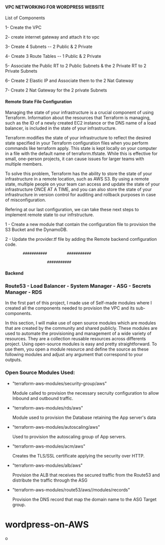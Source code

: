 #### VPC NETWORKING FOR WORDPRESS WEBSITE

List of Components

1- Create the VPC

2- create internet gateway and attach it to vpc

3- Create 4 Subnets -- 2 Public & 2 Private

4- Create 3 Route Tables -- 1 Public & 2 Private

5- Associate the Public RT to 2 Public Subnets & the 2 Private RT to 2 Private Subnets

6- Create 2 Elastic IP and Associate them to the 2 Nat Gateway

7- Create 2 Nat Gateway for the 2 private Subnets

#### Remote State File Configuration

Managing the state of your infrastructure is a crucial component of using Terraform. Information about the resources that Terraform is managing, such as the ID of a newly created EC2 instance or the DNS name of a load balancer, is included in the state of your infrastructure.

Terraform modifies the state of your infrastructure to reflect the desired state specified in your Terraform configuration files when you perform commands like terraform apply. This state is kept locally on your computer in a file with the default name of terraform.tfstate. While this is effective for small, one-person projects, it can cause issues for larger teams with multiple members.

To solve this problem, Terraform has the ability to store the state of your infrastructure in a remote location, such as AWS S3. By using a remote state, multiple people on your team can access and update the state of your infrastructure ONCE AT A TIME, and you can also store the state of your infrastructure in version control for auditing and rollback purposes in case of misconfiguration.

Refering at our last configuration, we can take these next steps to implement remote state to our infrstructure.

1 - Create a new module that contain the configuration file to provision the S3 Bucket and the DynamoDB.

2 - Update the provider.tf file by adding the Remote backend configuration code.

            ###########         ###########

                       ###########

#### Backend

### Route53 - Load Balancer - System Manager - ASG - Secrets Manager - RDS

In the first part of this project, I made use of Self-made modules where I created all the components needed to provision the VPC and its sub-components.

In this section, I will make use of open source modules which are modules that are created by the community and shared publicly. These modules are used to automate the provisioning and management of a wide variety of resources. They are a collection reusable resources across differents project. Using open-source modules is easy and pretty straightforward. To use them, you open a module resource and define the source as these following modules and adjust any argument that correspond to your outputs.

### Open Source Modules Used:

- "terraform-aws-modules/security-group/aws"

  Module called to provision the necessary secruity configuration to allow Inbound and outbound traffic.

- "terraform-aws-modules/rds/aws"

  Module used to provision the Database retaining the App server's data

- "terraform-aws-modules/autoscaling/aws"

  Used to provision the autoscaling group of App servers.

- "terraform-aws-modules/acm/aws"

  Creates the TLS/SSL certificate applying the security over HTTP.

- "terraform-aws-modules/alb/aws"

  Provision the ALB that receives the secured traffic from the Route53 and distribute the traffic through the ASG

- "terraform-aws-modules/route53/aws//modules/records"

  Provision the DNS record that map the domain name to the ASG Target group.

# wordpress-on-AWS

o

